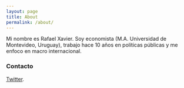 ```yaml
---
layout: page
title: About
permalink: /about/
---
```


Mi nombre es Rafael Xavier. Soy economista (M.A. Universidad de Montevideo, Uruguay), trabajo hace 10 años en políticas públicas y me enfoco en macro internacional.

### Contacto

[Twitter](https://twitter.com/_rxavier_).

